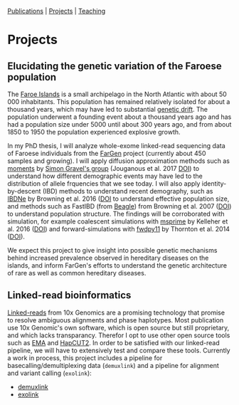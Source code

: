[Publications](markdown/publications) | [Projects](markdown/projects) | [Teaching](markdown/teaching)

# Projects

## Elucidating the genetic variation of the Faroese population

The [Faroe Islands](https://en.wikipedia.org/wiki/Faroe_Islands) is a small archipelago in the North Atlantic with about 50 000 inhabitants. This population has remained relatively isolated for about a thousand years, which may have led to substantial [genetic drift](https://en.wikipedia.org/wiki/Genetic_drift). The population underwent a founding event about a thousand years ago and has had a population size under 5000 until about 300 years ago, and from about 1850 to 1950 the population experienced explosive growth.

In my PhD thesis, I will analyze whole-exome linked-read sequencing data of Faroese individuals from the [FarGen](https://www.fargen.fo) project (currently about 450 samples and growing). I will apply diffusion approximation methods such as [moments](https://bitbucket.org/simongravel/moments/src/master/) by [Simon Gravel's group](http://simongravel.lab.mcgill.ca/Home.html) (Jouganous et al. 2017 [DOI](https://doi.org/10.1534/genetics.117.200493)) to understand how different demographic events may have led to the distribution of allele frquencies that we see today. I will also apply identity-by-descent (IBD) methods to understand recent demography, such as [IBDNe](https://faculty.washington.edu/browning/ibdne.html) by Browning et al. 2016 ([DOI](https://doi.org/10.1016/j.ajhg.2015.07.012) to understand effective population size, and methods such as FastIBD (from [Beagle](https://faculty.washington.edu/browning/beagle/beagle.html)) from Browning et al. 2007 ([DOI](https://doi.org/10.1086/521987)) to understand population structure. The findings will be corroborated with simulation, for example coalescent simulations with [msprime](https://msprime.readthedocs.io/en/stable/) by Kelleher et al. 2016 ([DOI](https://doi.org/10.1371/journal.pcbi.1004842)) and forward-simulations with [fwdpy11](https://fwdpy11.readthedocs.io/en/stable/) by Thornton et al. 2014 ([DOI](https://doi.org/10.1534/genetics.114.165019)).

We expect this project to give insight into possible genetic mechanisms behind increased prevalence observed in hereditary diseases on the islands, and inform FarGen's efforts to understand the genetic architecture of rare as well as common hereditary diseases.

## Linked-read bioinformatics

[Linked-reads](https://www.10xgenomics.com/linked-reads/) from 10x Genomics are a promising technology that promise to resolve ambiguous alignments and phase haplotypes. Most publication use 10x Genomic's own software, which is open source but still proprietary, and which lacks transparancy. Therefor I opt to use other open source tools such as [EMA](https://github.com/arshajii/ema/) and [HapCUT2](https://github.com/vibansal/HapCUT2). In order to be satisfied with our linked-read pipeline, we will have to extensively test and compare these tools. Currently a work in process, this project includes a pipeline for basecalling/demultiplexing data (`demuxlink`) and a pipeline for alignment and variant calling (`exolink`):

* [demuxlink](https://github.com/olavurmortensen/demuxlink)
* [exolink](https://github.com/ilegusavnid/exolink)



